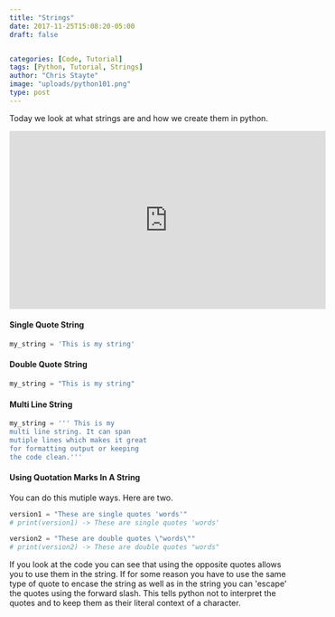 ```yaml
---
title: "Strings"
date: 2017-11-25T15:08:20-05:00
draft: false


categories: [Code, Tutorial]
tags: [Python, Tutorial, Strings]
author: "Chris Stayte"
image: "uploads/python101.png"
type: post
---
```


Today we look at what strings are and how we create them in python.

<!--more-->
<iframe width="560" height="315" src="https://www.youtube.com/embed/KquuQ-YWU3I" frameborder="0" allow="autoplay; encrypted-media" allowfullscreen></iframe>

>
#### Single Quote String
``` python
my_string = 'This is my string'
```
#### Double Quote String
``` python
my_string = "This is my string"
```
#### Multi Line String
``` python
my_string = ''' This is my
multi line string. It can span
mutiple lines which makes it great
for formatting output or keeping
the code clean.'''
```
#### Using Quotation Marks In A String
You can do this mutiple ways. Here are two.
``` python
version1 = "These are single quotes 'words'"
# print(version1) -> These are single quotes 'words'

version2 = "These are double quotes \"words\""
# print(version2) -> These are double quotes "words"
```
If you look at the code you can see that using the opposite quotes allows you to use
them in the string. If for some reason you have to use the same type of quote to
encase the string as well as in the string you can 'escape' the quotes using the
forward slash. This tells python not to interpret the quotes and to keep them as 
their literal context of a character.
